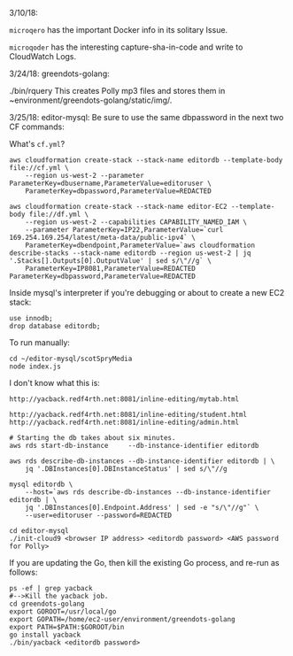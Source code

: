 3/10/18:

`microqero` has the important Docker info in its solitary Issue.

`microqoder` has the interesting capture-sha-in-code and write to CloudWatch Logs.

3/24/18:
greendots-golang:

  ./bin/rquery <judy access token>
    This creates Polly mp3 files and stores them in ~environment/greendots-golang/static/img/.

3/25/18:
editor-mysql:
  Be sure to use the same dbpassword in the next two CF commands:

What's `cf.yml`?
```
aws cloudformation create-stack --stack-name editordb --template-body file://cf.yml \
    --region us-west-2 --parameter ParameterKey=dbusername,ParameterValue=editoruser \       
    ParameterKey=dbpassword,ParameterValue=REDACTED
```

```
aws cloudformation create-stack --stack-name editor-EC2 --template-body file://df.yml \
    --region us-west-2 --capabilities CAPABILITY_NAMED_IAM \
    --parameter ParameterKey=IP22,ParameterValue=`curl 169.254.169.254/latest/meta-data/public-ipv4` \      
    ParameterKey=dbendpoint,ParameterValue=`aws cloudformation describe-stacks --stack-name editordb --region us-west-2 | jq '.Stacks[].Outputs[0].OutputValue' | sed s/\"//g` \
    ParameterKey=IP8081,ParameterValue=REDACTED ParameterKey=dbpassword,ParameterValue=REDACTED
```

  Inside mysql's interpreter if you're debugging or about to create a new EC2 stack:
```
use innodb;
drop database editordb;
```

  To run manually:

```
cd ~/editor-mysql/scotSpryMedia
node index.js
```

I don't know what this is:
```
http://yacback.redf4rth.net:8081/inline-editing/mytab.html
```

```
http://yacback.redf4rth.net:8081/inline-editing/student.html
http://yacback.redf4rth.net:8081/inline-editing/admin.html
```

```
# Starting the db takes about six minutes.
aws rds start-db-instance     --db-instance-identifier editordb

aws rds describe-db-instances --db-instance-identifier editordb | \
    jq '.DBInstances[0].DBInstanceStatus' | sed s/\"//g

mysql editordb \
    --host=`aws rds describe-db-instances --db-instance-identifier editordb | \
    jq '.DBInstances[0].Endpoint.Address' | sed -e "s/\"//g"` \
    --user=editoruser --password=REDACTED
```

```
cd editor-mysql
./init-cloud9 <browser IP address> <editordb password> <AWS password for Polly>
```

If you are updating the Go, then kill the existing Go process, and re-run as follows:
```
ps -ef | grep yacback
#-->Kill the yacback job.
cd greendots-golang
export GOROOT=/usr/local/go
export GOPATH=/home/ec2-user/environment/greendots-golang
export PATH=$PATH:$GOROOT/bin
go install yacback
./bin/yacback <editordb password>
```
